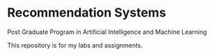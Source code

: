 # Recommendation Systems
Post Graduate Program in Artificial Intelligence and Machine Learning

This repository is for my labs and assignments.
